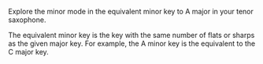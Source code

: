 Explore the minor mode in the equivalent minor key to A major in your tenor saxophone.

The equivalent minor key is the key with the same number of flats or sharps as the given major key.
For example, the A minor key is the equivalent to the C major key.